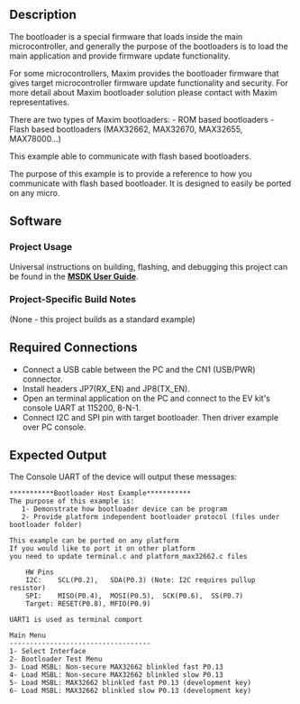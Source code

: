 ## Description

The bootloader is a special firmware that loads inside the main microcontroller, 
and generally the purpose of the bootloaders is to load the main application 
and provide firmware update functionality. 

For some microcontrollers, Maxim provides the bootloader firmware that gives 
target microcontroller firmware update functionality and security. 
For more detail about Maxim bootloader solution please contact with
Maxim representatives.

There are two types of Maxim bootloaders:
    - ROM based bootloaders
    - Flash based bootloaders (MAX32662, MAX32670, MAX32655, MAX78000...)

This example able to communicate with flash based bootloaders.

The purpose of this example is to provide a reference to how you communicate with 
flash based bootloader. It is designed to easily be ported on any micro.


## Software

### Project Usage

Universal instructions on building, flashing, and debugging this project can be found in the **[MSDK User Guide](https://analogdevicesinc.github.io/msdk/USERGUIDE/)**.

### Project-Specific Build Notes

(None - this project builds as a standard example)

## Required Connections
-   Connect a USB cable between the PC and the CN1 (USB/PWR) connector.
-   Install headers JP7(RX\_EN) and JP8(TX\_EN).
-   Open an terminal application on the PC and connect to the EV kit's console UART at 115200, 8-N-1.
-   Connect I2C and SPI pin with target bootloader.
Then driver example over PC console.

## Expected Output

The Console UART of the device will output these messages:

```
***********Bootloader Host Example***********
The purpose of this example is:
   1- Demonstrate how bootloader device can be program
   2- Provide platform independent bootloader protocol (files under bootloader folder)

This example can be ported on any platform
If you would like to port it on other platform
you need to update terminal.c and platform_max32662.c files

    HW Pins
    I2C:    SCL(P0.2),   SDA(P0.3) (Note: I2C requires pullup resistor)
    SPI:    MISO(P0.4),  MOSI(P0.5),  SCK(P0.6),  SS(P0.7)
    Target: RESET(P0.8), MFIO(P0.9)
    
UART1 is used as terminal comport

Main Menu
-----------------------------------
1- Select Interface
2- Bootloader Test Menu
3- Load MSBL: Non-secure MAX32662 blinkled fast P0.13
4- Load MSBL: Non-secure MAX32662 blinkled slow P0.13
5- Load MSBL: MAX32662 blinkled fast P0.13 (development key)
6- Load MSBL: MAX32662 blinkled slow P0.13 (development key)


```

